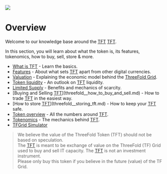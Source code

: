 ![](threefold__token_internet.png  )

# Overview

Welcome to our knowledge base around the [TFT](threefold__threefold_token) [TFT](threefold__threefold_token).

In this section, you will learn about what the token is, its features, tokenomics, how to buy, sell, store & more.

- [What is TFT](threefold__token_what.md) - Learn the basics.
- [Features](threefold__token_features.md) - About what sets [TFT](threefold__threefold_token) apart from other digital currencies.
- [Valuation](threefold__tf_grid_valuation.md) - Explaining the economic model behind the [ThreeFold Grid](threefold__threefold_grid).
- [Token liquidity](threefold__token_liquidity.md) - An outlook on [TFT](threefold__threefold_token) liquidity.
- [Limited Supply](threefold__token_liquidity.md) - Benefits and mechanics of scarcity.
- [Buying and Selling [TFT](threefold__threefold_token)](threefold__how_to_buy_and_sell.md) - How to trade [TFT](threefold__threefold_token) in the easiest way.
- [How to store [TFT](threefold__threefold_token)](threefold__storing_tft.md) - How to keep your [TFT](threefold__threefold_token) safe.
- [Token overview](threefold__token_overview.md) - All the numbers around [TFT](threefold__threefold_token).
- [Tokenomics](threefold__tokenomics.md) - The mechanics behind [TFT](threefold__threefold_token).
- [TFGrid Simulator](threefold__tfgrid_simulator.md)

> We believe the value of the ThreeFold Token (TFT) should not be based on speculation. <BR>
> The [TFT](threefold__threefold_token) is meant to be exchange of value on the ThreeFold (TF) Grid <BR>
> used to buy and sell IT capacity. The [TFT](threefold__threefold_token) is not an investment instrument. <BR>
> Please only buy this token if you believe in the future (value) of the TF Grid.